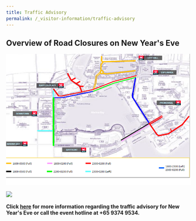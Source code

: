 ```yaml
---
title: Traffic Advisory
permalink: /_visitor-information/traffic-advisory
---
```


## Overview of Road Closures on New Year's Eve
<a href="https://www.police.gov.sg/Media-Room/News/20191220_OTHERS_Security_and_Traffic_Arrangements_for_the_MBSC2020"> <img src="/images/traffic-advisory-map.png" /></a>

<img src="/images/traffic-advsory-table.jpg">

**Click <a href="https://www.police.gov.sg/Media-Room/News/20191220_OTHERS_Security_and_Traffic_Arrangements_for_the_MBSC2020">here</a> for more information regarding the traffic advisory for New Year's Eve or call the event hotline at +65 9374 9534.**

 
